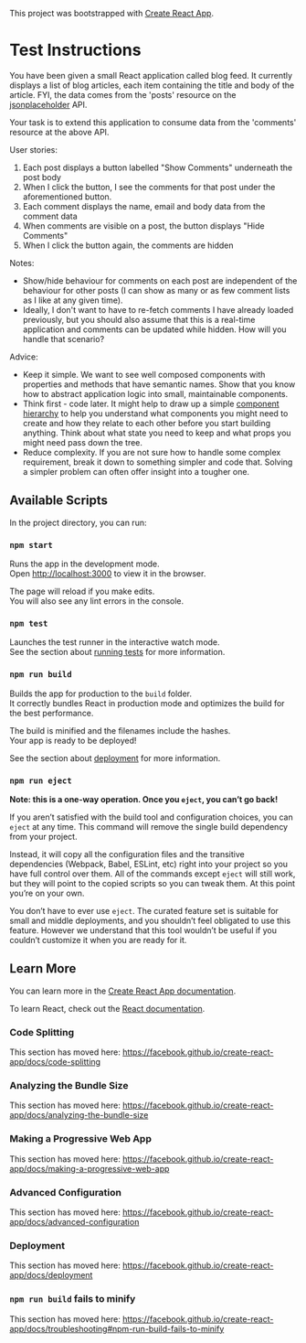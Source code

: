 This project was bootstrapped with [Create React App](https://github.com/facebook/create-react-app).

# Test Instructions

You have been given a small React application called blog feed. It currently displays a list of blog articles, each item containing the title and body of the article. FYI, the data comes from the 'posts' resource on the [jsonplaceholder](https://jsonplaceholder.typicode.com/) API.

Your task is to extend this application to consume data from the 'comments' resource at the above API.

User stories:
1. Each post displays a button labelled "Show Comments" underneath the post body
2. When I click the button, I see the comments for that post under the aforementioned button.
3. Each comment displays the name, email and body data from the comment data
4. When comments are visible on a post, the button displays "Hide Comments"
5. When I click the button again, the comments are hidden

Notes:
- Show/hide behaviour for comments on each post are independent of the behaviour for other posts (I can show as many or as few comment lists as I like at any given time).
- Ideally, I don't want to have to re-fetch comments I have already loaded previously, but you should also assume that this is a real-time application and comments can be updated while hidden. How will you handle that scenario?

Advice:
- Keep it simple. We want to see well composed components with properties and methods that have semantic names. Show that you know how to abstract application logic into small, maintainable components.
- Think first - code later. It might help to draw up a simple [component hierarchy](https://reactjs.org/docs/thinking-in-react.html) to help you understand what components you might need to create and how they relate to each other before you start building anything. Think about what state you need to keep and what props you might need pass down the tree.
- Reduce complexity. If you are not sure how to handle some complex requirement, break it down to something simpler and code that. Solving a simpler problem can often offer insight into a tougher one.

## Available Scripts

In the project directory, you can run:

### `npm start`

Runs the app in the development mode.<br>
Open [http://localhost:3000](http://localhost:3000) to view it in the browser.

The page will reload if you make edits.<br>
You will also see any lint errors in the console.

### `npm test`

Launches the test runner in the interactive watch mode.<br>
See the section about [running tests](https://facebook.github.io/create-react-app/docs/running-tests) for more information.

### `npm run build`

Builds the app for production to the `build` folder.<br>
It correctly bundles React in production mode and optimizes the build for the best performance.

The build is minified and the filenames include the hashes.<br>
Your app is ready to be deployed!

See the section about [deployment](https://facebook.github.io/create-react-app/docs/deployment) for more information.

### `npm run eject`

**Note: this is a one-way operation. Once you `eject`, you can’t go back!**

If you aren’t satisfied with the build tool and configuration choices, you can `eject` at any time. This command will remove the single build dependency from your project.

Instead, it will copy all the configuration files and the transitive dependencies (Webpack, Babel, ESLint, etc) right into your project so you have full control over them. All of the commands except `eject` will still work, but they will point to the copied scripts so you can tweak them. At this point you’re on your own.

You don’t have to ever use `eject`. The curated feature set is suitable for small and middle deployments, and you shouldn’t feel obligated to use this feature. However we understand that this tool wouldn’t be useful if you couldn’t customize it when you are ready for it.

## Learn More

You can learn more in the [Create React App documentation](https://facebook.github.io/create-react-app/docs/getting-started).

To learn React, check out the [React documentation](https://reactjs.org/).

### Code Splitting

This section has moved here: https://facebook.github.io/create-react-app/docs/code-splitting

### Analyzing the Bundle Size

This section has moved here: https://facebook.github.io/create-react-app/docs/analyzing-the-bundle-size

### Making a Progressive Web App

This section has moved here: https://facebook.github.io/create-react-app/docs/making-a-progressive-web-app

### Advanced Configuration

This section has moved here: https://facebook.github.io/create-react-app/docs/advanced-configuration

### Deployment

This section has moved here: https://facebook.github.io/create-react-app/docs/deployment

### `npm run build` fails to minify

This section has moved here: https://facebook.github.io/create-react-app/docs/troubleshooting#npm-run-build-fails-to-minify
